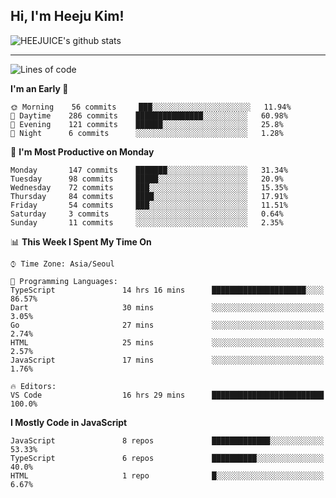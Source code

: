 ## Hi, I'm Heeju Kim!

![HEEJUICE's github stats](https://github-readme-stats.vercel.app/api?username=HEEJUICE&show_icons=true)

---
<!--START_SECTION:waka-->
![Lines of code](https://img.shields.io/badge/From%20Hello%20World%20I%27ve%20Written-19.5%20million%20lines%20of%20code-blue)

**I'm an Early 🐤** 

```text
🌞 Morning    56 commits     ███░░░░░░░░░░░░░░░░░░░░░░   11.94% 
🌆 Daytime    286 commits    ███████████████░░░░░░░░░░   60.98% 
🌃 Evening    121 commits    ██████░░░░░░░░░░░░░░░░░░░   25.8% 
🌙 Night      6 commits      ░░░░░░░░░░░░░░░░░░░░░░░░░   1.28%

```
📅 **I'm Most Productive on Monday** 

```text
Monday       147 commits    ███████░░░░░░░░░░░░░░░░░░   31.34% 
Tuesday      98 commits     █████░░░░░░░░░░░░░░░░░░░░   20.9% 
Wednesday    72 commits     ███░░░░░░░░░░░░░░░░░░░░░░   15.35% 
Thursday     84 commits     ████░░░░░░░░░░░░░░░░░░░░░   17.91% 
Friday       54 commits     ███░░░░░░░░░░░░░░░░░░░░░░   11.51% 
Saturday     3 commits      ░░░░░░░░░░░░░░░░░░░░░░░░░   0.64% 
Sunday       11 commits     ░░░░░░░░░░░░░░░░░░░░░░░░░   2.35%

```


📊 **This Week I Spent My Time On** 

```text
⌚︎ Time Zone: Asia/Seoul

💬 Programming Languages: 
TypeScript               14 hrs 16 mins      █████████████████████░░░░   86.57% 
Dart                     30 mins             ░░░░░░░░░░░░░░░░░░░░░░░░░   3.05% 
Go                       27 mins             ░░░░░░░░░░░░░░░░░░░░░░░░░   2.74% 
HTML                     25 mins             ░░░░░░░░░░░░░░░░░░░░░░░░░   2.57% 
JavaScript               17 mins             ░░░░░░░░░░░░░░░░░░░░░░░░░   1.76%

🔥 Editors: 
VS Code                  16 hrs 29 mins      █████████████████████████   100.0%

```

**I Mostly Code in JavaScript** 

```text
JavaScript               8 repos             █████████████░░░░░░░░░░░░   53.33% 
TypeScript               6 repos             ██████████░░░░░░░░░░░░░░░   40.0% 
HTML                     1 repo              █░░░░░░░░░░░░░░░░░░░░░░░░   6.67%

```



<!--END_SECTION:waka-->
